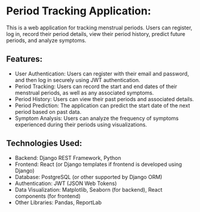 # Period Tracking Application:
This is a web application for tracking menstrual periods. Users can register, log in, record their period details, view their period history, predict future periods, and analyze symptoms.

## Features:
- User Authentication: Users can register with their email and password, and then log in securely using JWT authentication.
- Period Tracking: Users can record the start and end dates of their menstrual periods, as well as any associated symptoms.
- Period History: Users can view their past periods and associated details.
- Period Prediction: The application can predict the start date of the next period based on past data.
- Symptom Analysis: Users can analyze the frequency of symptoms experienced during their periods using visualizations.
  
## Technologies Used:
- Backend: Django REST Framework, Python
- Frontend: React (or Django templates if frontend is developed using Django)
- Database: PostgreSQL (or other supported by Django ORM)
- Authentication: JWT (JSON Web Tokens)
- Data Visualization: Matplotlib, Seaborn (for backend), React components (for frontend)
- Other Libraries: Pandas, ReportLab
